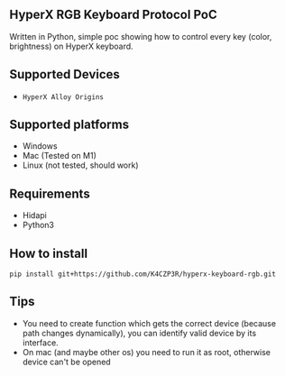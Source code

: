 ## HyperX RGB Keyboard Protocol PoC

Written in Python, simple poc showing how to control every key (color, brightness) on HyperX keyboard.

## Supported Devices

- `HyperX Alloy Origins`

## Supported platforms

- Windows
- Mac (Tested on M1)
- Linux (not tested, should work)

## Requirements

- Hidapi
- Python3

## How to install

`pip install git+https://github.com/K4CZP3R/hyperx-keyboard-rgb.git`

## Tips

- You need to create function which gets the correct device (because path changes dynamically), you can identify valid device by its interface.
- On mac (and maybe other os) you need to run it as root, otherwise device can't be opened